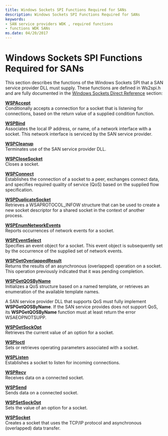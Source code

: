 ```yaml
---
title: Windows Sockets SPI Functions Required for SANs
description: Windows Sockets SPI Functions Required for SANs
keywords:
- SAN service providers WDK , required functions
- functions WDK SANs
ms.date: 04/20/2017
---
```


# Windows Sockets SPI Functions Required for SANs





This section describes the functions of the Windows Sockets SPI that a SAN service provider DLL must supply. These functions are defined in Ws2spi.h and are fully documented in the [Windows Sockets Direct Reference](/previous-versions/windows/hardware/network/ff565857(v=vs.85)) section:

<a href="" id="wspaccept"></a>[**WSPAccept**](/previous-versions/windows/hardware/network/ff566266(v=vs.85))  
Conditionally accepts a connection for a socket that is listening for connections, based on the return value of a supplied condition function.

<a href="" id="wspbind"></a>[**WSPBind**](/previous-versions/windows/hardware/network/ff566268(v=vs.85))  
Associates the local IP address, or name, of a network interface with a socket. This network interface is serviced by the SAN service provider.

<a href="" id="wspcleanup"></a>[**WSPCleanup**](/previous-versions/windows/hardware/network/ff566270(v=vs.85))  
Terminates use of the SAN service provider DLL.

<a href="" id="wspclosesocket"></a>[**WSPCloseSocket**](/previous-versions/windows/hardware/network/ff566273(v=vs.85))  
Closes a socket.

<a href="" id="wspconnect"></a>[**WSPConnect**](/previous-versions/windows/hardware/network/ff566275(v=vs.85))  
Establishes the connection of a socket to a peer, exchanges connect data, and specifies required quality of service (QoS) based on the supplied flow specification.

<a href="" id="wspduplicatesocket"></a>[**WSPDuplicateSocket**](/previous-versions/windows/hardware/network/ff566282(v=vs.85))  
Retrieves a WSAPROTOCOL\_INFOW structure that can be used to create a new socket descriptor for a shared socket in the context of another process.

<a href="" id="wspenumnetworkevents"></a>[**WSPEnumNetworkEvents**](/previous-versions/windows/hardware/network/ff566284(v=vs.85))  
Reports occurrences of network events for a socket.

<a href="" id="wspeventselect"></a>[**WSPEventSelect**](/previous-versions/windows/hardware/network/ff566287(v=vs.85))  
Specifies an event object for a socket. This event object is subsequently set by the occurrence of the supplied set of network events.

<a href="" id="wspgetoverlappedresult"></a>[**WSPGetOverlappedResult**](/previous-versions/windows/hardware/network/ff566288(v=vs.85))  
Returns the results of an asynchronous (overlapped) operation on a socket. This operation previously indicated that it was pending completion.

<a href="" id="wspgetqosbyname"></a>[**WSPGetQOSByName**](/previous-versions/windows/hardware/network/ff566290(v=vs.85))  
Initializes a QoS structure based on a named template, or retrieves an enumeration of the available template names.

A SAN service provider DLL that supports QoS must fully implement **WSPGetQOSByName**. If the SAN service provides does not support QoS, its **WSPGetQOSByName** function must at least return the error WSAEOPNOTSUPP.

<a href="" id="wspgetsockopt"></a>[**WSPGetSockOpt**](/previous-versions/windows/hardware/network/ff566292(v=vs.85))  
Retrieves the current value of an option for a socket.

<a href="" id="wspioctl"></a>[**WSPIoctl**](/previous-versions/windows/hardware/network/ff566296(v=vs.85))  
Sets or retrieves operating parameters associated with a socket.

<a href="" id="wsplisten"></a>[**WSPListen**](/previous-versions/windows/hardware/network/ff566297(v=vs.85))  
Establishes a socket to listen for incoming connections.

<a href="" id="wsprecv"></a>[**WSPRecv**](/previous-versions/windows/hardware/network/ff566309(v=vs.85))  
Receives data on a connected socket.

<a href="" id="wspsend"></a>[**WSPSend**](/previous-versions/windows/hardware/network/ff566316(v=vs.85))  
Sends data on a connected socket.

<a href="" id="wspsetsockopt"></a>[**WSPSetSockOpt**](/previous-versions/windows/hardware/network/ff566318(v=vs.85))  
Sets the value of an option for a socket.

<a href="" id="wspsocket"></a>[**WSPSocket**](/previous-versions/windows/hardware/network/ff566319(v=vs.85))  
Creates a socket that uses the TCP/IP protocol and asynchronous (overlapped) data transfer.

 

